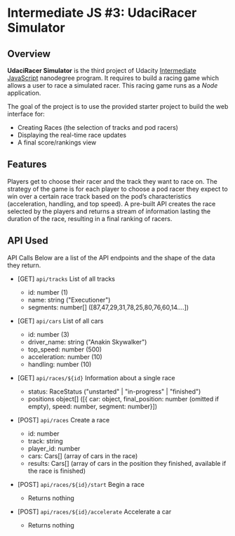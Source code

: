 # Intermediate JS #3: UdaciRacer Simulator
## Overview
**UdaciRacer Simulator** is the third project of Udacity [Intermediate JavaScript](https://www.udacity.com/course/intermediate-javascript-nanodegree--nd032) nanodegree program. It requires to build a racing game which allows a user to race a simulated racer. This racing game runs as a *Node* application. 

The goal of the project is to use the provided starter project to build the web interface for:
* Creating Races (the selection of tracks and pod racers)
* Displaying the real-time race updates
* A final score/rankings view

## Features
Players get to choose their racer and the track they want to race on. The strategy of the game is for each player to choose a pod racer they expect to win over a certain race track based on the pod’s characteristics (acceleration, handling, and top speed). A pre-built API creates the race selected by the players and returns a stream of information lasting the duration of the race, resulting in a final ranking of racers.

## API Used
API Calls
Below are a list of the API endpoints and the shape of the data they return. 

* [GET] ```api/tracks``` List of all tracks
  * id: number (1)
  * name: string ("Executioner")
  * segments: number[] ([87,47,29,31,78,25,80,76,60,14....])
  
* [GET] ```api/cars``` List of all cars
  * id: number (3)
  * driver_name: string ("Anakin Skywalker")
  * top_speed: number (500)
  * acceleration: number (10)
  * handling: number (10)
  
* [GET] ```api/races/${id}``` Information about a single race
  * status: RaceStatus ("unstarted" | "in-progress" | "finished")
  * positions object[] ([{ car: object, final_position: number (omitted if empty), speed: number, segment: number}])
  
* [POST] ``api/races`` Create a race
  * id: number
  * track: string
  * player_id: number
  * cars: Cars[] (array of cars in the race)
  * results: Cars[] (array of cars in the position they finished, available if the race is finished)
  
* [POST] ```api/races/${id}/start``` Begin a race
  * Returns nothing
  
* [POST] ```api/races/${id}/accelerate``` Accelerate a car
  * Returns nothing
